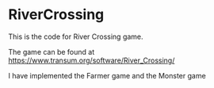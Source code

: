 # RiverCrossing

This is the code for River Crossing game.

The game can be found at https://www.transum.org/software/River_Crossing/

I have implemented the Farmer game and the Monster game

